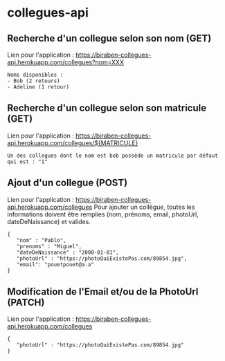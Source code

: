 # collegues-api

## Recherche d'un collegue selon son nom (GET)

Lien pour l'application : https://biraben-collegues-api.herokuapp.com/collegues?nom=XXX
```
Noms disponibles :
- Bob (2 retours)
- Adeline (1 retour)
```
## Recherche d'un collegue selon son matricule (GET)
Lien pour l'application : https://biraben-collegues-api.herokuapp.com/collegues/${MATRICULE}

```
Un des collegues dont le nom est bob possède un matricule par défaut qui est : "1"
```

## Ajout d'un collegue (POST)
Lien pour l'application : https://biraben-collegues-api.herokuapp.com/collegues
Pour ajouter un collègue, toutes les informations doivent être remplies (nom, prénoms, email, photoUrl, dateDeNaissance) et valides.

```
{
   "nom" : "Pablo",
   "prenoms" : "Miguel",
   "dateDeNaissance" : "2000-01-01",
   "photoUrl" : "https://photoQuiExistePas.com/89854.jpg",
   "email": "pouetpouet@a.a"
}
```

## Modification de l'Email et/ou de la PhotoUrl (PATCH)
Lien pour l'application : https://biraben-collegues-api.herokuapp.com/collegues

```
{
   "photoUrl" : "https://photoQuiExistePas.com/89854.jpg"
}
```
